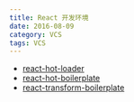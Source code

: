 ```yaml
---
title: React 开发环境
date: 2016-08-09
category: VCS
tags: VCS
---
```


- [react-hot-loader](https://github.com/gaearon/react-hot-loader)
- [react-hot-boilerplate](https://github.com/gaearon/react-hot-boilerplate)
- [react-transform-boilerplate](https://github.com/gaearon/react-transform-boilerplate)
